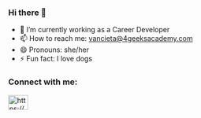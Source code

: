 ### Hi there 👋

- 🔭 I’m currently working as a Career Developer
- 📫 How to reach me: vancieta@4geeksacademy.com
- 😄 Pronouns: she/her
- ⚡ Fun fact: I love dogs 

<h3 align="left">Connect with me:</h3>
<p align="left">

<a href="/www.linkedin.com/in/valentina-ancieta/" target="blank"><img align="center" src="https://raw.githubusercontent.com/rahuldkjain/github-profile-readme-generator/master/src/images/icons/Social/linked-in-alt.svg" alt="https://www.linkedin.com/in/wiljmorales/" height="30" width="40" /></a>
</p>
